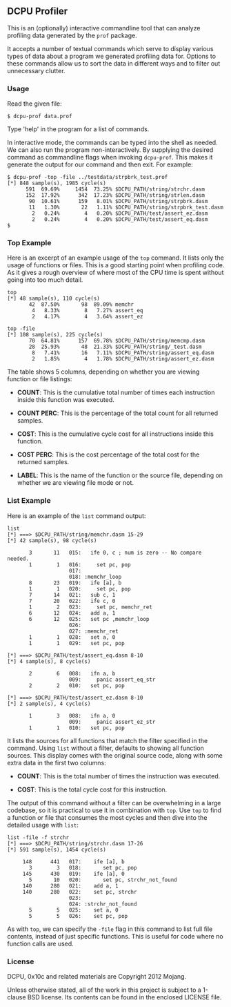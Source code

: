 ## DCPU Profiler

This is an (optionally) interactive commandline tool that can analyze
profiling data generated by the `prof` package.

It accepts a number of textual commands which serve to display various
types of data about a program we generated profiling data for. Options to
these commands allow us to sort the data in different ways and to
filter out unnecessary clutter.


### Usage

Read the given file:

    $ dcpu-prof data.prof

Type 'help' in the program for a list of commands.

In interactive mode, the commands can be typed into the shell as
needed. We can also run the program non-interactively. By supplying
the desired command as commandline flags when invoking `dcpu-prof`.
This makes it generate the output for our command and then exit.
For example:

	$ dcpu-prof -top -file ../testdata/strpbrk_test.prof 
	[*] 848 sample(s), 1985 cycle(s)
		  591  69.69%     1454  73.25% $DCPU_PATH/string/strchr.dasm
		  152  17.92%      342  17.23% $DCPU_PATH/string/strlen.dasm
		   90  10.61%      159   8.01% $DCPU_PATH/string/strpbrk.dasm
		   11   1.30%       22   1.11% $DCPU_PATH/string/strpbrk_test.dasm
		    2   0.24%        4   0.20% $DCPU_PATH/test/assert_ez.dasm
		    2   0.24%        4   0.20% $DCPU_PATH/test/assert_eq.dasm
	$ 

### Top Example

Here is an excerpt of an example usage of the `top` command.
It lists only the usage of functions or files. This is a good starting point
when profiling code. As it gives a rough overview of where most of the CPU
time is spent without going into too much detail.

	top
	[*] 48 sample(s), 110 cycle(s)
		   42  87.50%       98  89.09% memchr
		    4   8.33%        8   7.27% assert_eq
		    2   4.17%        4   3.64% assert_ez

	top -file
	[*] 108 sample(s), 225 cycle(s)
		   70  64.81%      157  69.78% $DCPU_PATH/string/memcmp.dasm
		   28  25.93%       48  21.33% $DCPU_PATH/string/_test.dasm
		    8   7.41%       16   7.11% $DCPU_PATH/string/assert_eq.dasm
		    2   1.85%        4   1.78% $DCPU_PATH/string/assert_ez.dasm


The table shows 5 columns, depending on whether you are viewing
function or file listings:

* **COUNT**: This is the cumulative total number of times each instruction
  inside this function was executed.

* **COUNT PERC**: This is the percentage of the total count for all
  returned samples.
  
* **COST**: This is the cumulative cycle cost for all instructions inside
  this function.
  
* **COST PERC**: This is the cost percentage of the total cost for the
  returned samples.
  
* **LABEL**: This is the name of the function or the source file,
  depending on whether we are viewing file mode or not.


### List Example

Here is an example of the `list` command output:

	list
	[*] ===> $DCPU_PATH/string/memchr.dasm 15-29
	[*] 42 sample(s), 98 cycle(s)

		   3       11   015:   ife 0, c ; num is zero -- No compare needed.
		   1        1   016:     set pc, pop
		                017: 
		                018: :memchr_loop
		   8       23   019:   ife [a], b
		   1        1   020:     set pc, pop
		   7       14   021:   sub c, 1
		   7       20   022:   ife c, 0
		   1        2   023:     set pc, memchr_ret
		   6       12   024:   add a, 1
		   6       12   025:   set pc ,memchr_loop
		                026: 
		                027: :memchr_ret
		   1        1   028:   set a, 0
		   1        1   029:   set pc, pop

	[*] ===> $DCPU_PATH/test/assert_eq.dasm 8-10
	[*] 4 sample(s), 8 cycle(s)

		   2        6   008:   ifn a, b
		                009:     panic assert_eq_str
		   2        2   010:   set pc, pop

	[*] ===> $DCPU_PATH/test/assert_ez.dasm 8-10
	[*] 2 sample(s), 4 cycle(s)

		   1        3   008:   ifn a, 0
		                009:     panic assert_ez_str
		   1        1   010:   set pc, pop



It lists the sources for all functions that match the filter specified in
the command. Using `list` without a filter, defaults to showing all function
sources. This display comes with the original source code, along with some
extra data in the first two columns:

* **COUNT**: This is the total number of times the instruction was executed.
  
* **COST**: This is the total cycle cost for this instruction.
  
The output of this command without a filter can be overwhelming in a large
codebase, so it is practical to use it in combination with `top`. Use `top`
to find a function or file that consumes the most cycles and then dive into
the detailed usage with `list`:

	list -file -f strchr
	[*] ===> $DCPU_PATH/string/strchr.dasm 17-26
	[*] 591 sample(s), 1454 cycle(s)

		 148      441   017:    ife [a], b
		   3        3   018:       set pc, pop
		 145      430   019:    ife [a], 0
		   5       10   020:       set pc, strchr_not_found
		 140      280   021:    add a, 1
		 140      280   022:    set pc, strchr
		                023: 
		                024: :strchr_not_found
		   5        5   025:    set a, 0
		   5        5   026:    set pc, pop


As with `top`, we can specify the `-file` flag in this command to list
full file contents, instead of just specific functions. This is useful for
code where no function calls are used.


### License

DCPU, 0x10c and related materials are Copyright 2012 Mojang.

Unless otherwise stated, all of the work in this project is subject to a
1-clause BSD license. Its contents can be found in the enclosed LICENSE file.
